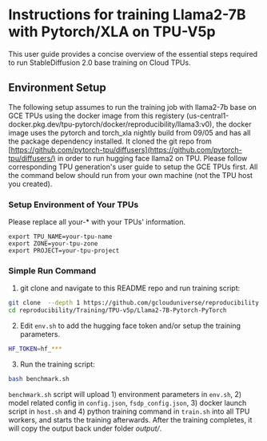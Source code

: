 # Instructions for training Llama2-7B with Pytorch/XLA on TPU-V5p

This user guide provides a concise overview of the essential steps required to run StableDiffusion 2.0 base training on Cloud TPUs.


## Environment Setup

The following setup assumes to run the training job with llama2-7b base on GCE TPUs using the docker image from this registery (us-central1-docker.pkg.dev/tpu-pytorch/docker/reproducibility/llama3:v0), the docker image uses the pytorch and torch_xla nightly build from 09/05 and has all the package dependency installed. It cloned the git repo from [https://github.com/pytorch-tpu/diffusers](https://github.com/pytorch-tpu/diffusers/) in order to run hugging face llama2 on TPU. Please follow corresponding TPU generation's user guide to setup the GCE TPUs first. All the command below should run from your own machine (not the TPU host you created).

### Setup Environment of Your TPUs
Please replace all your-* with your TPUs' information.
```
export TPU_NAME=your-tpu-name
export ZONE=your-tpu-zone
export PROJECT=your-tpu-project
```

### Simple Run Command
1. git clone and navigate to this README repo and run training script:
```bash
git clone  --depth 1 https://github.com/gclouduniverse/reproducibility.git/
cd reproducibility/Training/TPU-v5p/Llama2-7B-Pytorch-PyTorch
```
2. Edit `env.sh` to add the hugging face token and/or setup the training parameters.
```bash
HF_TOKEN=hf_***
```
3. Run the training script:
```bash
bash benchmark.sh
```
`benchmark.sh` script will upload 1) environment parameters in `env.sh`, 2) model related config in `config.json`, `fsdp_config.json`, 3) docker launch script in `host.sh` and 4) python training command in `train.sh` into all TPU workers, and starts the training afterwards. After the training completes, it will copy the output back under folder *output/*.
